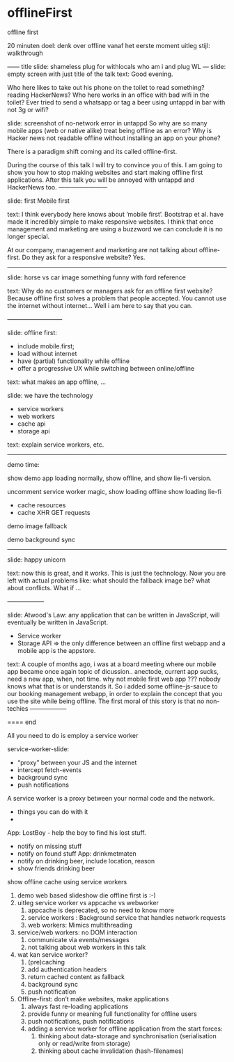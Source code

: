 # offlineFirst
offline first

20 minuten
doel: denk over offline vanaf het eerste moment
uitleg stijl: walkthrough

——
title slide: shameless plug for withlocals
who am i and plug WL
—
slide:  empty screen with just title of the talk
text: Good evening.

Who here likes to take out his phone on the toilet to read something? reading HackerNews?
Who here works in an office with bad wifi in the toilet?
Ever tried to send a whatsapp or tag a beer using untappd in bar with not 3g or wifi?

slide: screenshot of no-network error in untappd
So why are so many mobile apps (web or native alike) treat being offline as an error? 
Why is Hacker news not readable offline without installing an app on your phone?

There is a paradigm shift coming and its called offline-first.

During the course of this talk I will try to convince you of this.
I am going to show you how to stop making websites and start making offline first applications.
After this talk you will be annoyed with untappd and HackerNews too.
————————

slide: first Mobile first

text:
I think everybody here knows about ‘mobile first’. Bootstrap et al. have made it incredibly simple to make responsive websites. I think that once management and marketing are using a buzzword we can conclude it is no longer special. 

At our company, management and marketing are not talking about offline-first. Do they ask for a responsive website? Yes. 

------------
slide: horse vs car image something funny with ford reference

text: Why do no customers or managers ask for an offline first website?
Because offline first solves a problem that people accepted.
You cannot use the internet without internet… Well i am here to say that you can. 

—————————

slide: offline first:
  - include mobile.first;
- load without internet
- have (partial) functionality while offline
- offer a progressive UX while switching between online/offline

text:
what makes an app offline, …

slide: we have the technology

- service workers
- web workers
- cache api
- storage api

text: explain service workers, etc.

---------
demo time:

show demo app loading normally, show offline, and show lie-fi version.

uncomment service worker magic, show loading offline show loading lie-fi
 - cache resources
 - cache XHR GET requests
 
demo image fallback

demo background sync 

--------------
slide: happy unicorn

text: now this is great, and it works. This is just the technology. Now you are left with actual problems like: what should the fallback image be? what about conflicts. What if ...

——————

slide:
Atwood's Law: any application that can be written in JavaScript, will eventually be written in JavaScript.
+ Service worker
+ Storage API
=>
the only difference between an offline first webapp and a mobile app is the appstore.

text:
A couple of months ago, i was at a board meeting where our mobile app became once again topic of dicussion.. anectode, current app sucks, need a new app, when, not time. why not mobile first web app ??? nobody knows what that is or understands it. So i added some offline-js-sauce to our booking management webapp, in order to explain the concept that you use the site while being offline. The first moral of this story is that no non-techies
——————



==== end

All you need to do is employ a service worker

service-worker-slide:
  -  “proxy” between your JS and the internet
- intercept fetch-events
- background sync
- push notifications

A service worker is a proxy between your normal code and the network. 

- things you can do with it
- 


App: LostBoy - help the boy to find his lost stuff.
- notify on missing stuff
- notify on found stuff
App: drinkmetmaten
- notify on drinking beer, include location, reason
- show friends drinking beer


show offline cache using service workers





1. demo web based slideshow die offline first is :-)
2. uitleg service worker vs appcache vs webworker
    1. appcache is deprecated, so no need to know more
    2. service workers : Background service that handles network requests
    3. web workers: Mimics multithreading
3. service/web workers: no DOM interaction
    1. communicate via events/messages
    2. not talking about web workers in this talk
4. wat kan service worker?
    1. (pre)caching
    2. add authentication headers
    3. return cached content as fallback
    4. background sync
    5. push notification
5. Offline-first: don’t make websites, make applications
    1. always fast re-loading applications
    2. provide funny or meaning full functionality for offline users
    3. push notifications, push notifications
    4. adding a service worker for offline application from the start forces:
        1. thinking about data-storage and synchronisation (serialisation only or read/write from storage)
        2. thinking about cache invalidation (hash-filenames)

